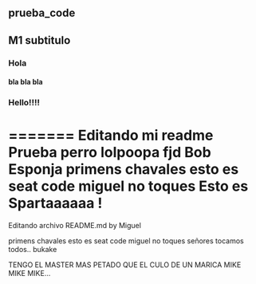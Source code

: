 ## prueba_code
## M1 subtitulo
### Hola
#### bla bla bla
### Hello!!!!
=======
Editando mi readme
Prueba perro
lolpoopa
fjd
Bob Esponja
primens
chavales esto es seat code
miguel no toques
Esto es Spartaaaaaa !
=======

Editando archivo README.md by Miguel

primens
chavales esto es seat code
miguel no toques
señores tocamos todos.. bukake

TENGO EL MASTER MAS PETADO QUE EL CULO DE UN MARICA
MIKE MIKE MIKE...

